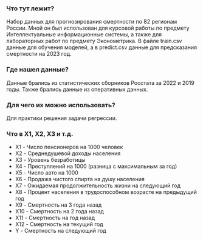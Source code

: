 ### Что тут лежит?
Набор данных для прогнозирования смертности по 82 регионам России. Мной он был использован для курсовой работы по предмету Интеллектуальные  информационные системы, а также для  лабораторных работ по предмету Эконометрика. В файле train.csv данные для обучения моделей, а в predict.csv данные для предсказания смертности на 2023 год.

### Где нашел данные?

Данные брались из статистических сборников Росстата за 2022 и 2019 годы. Также брались данные из оперативных данных.

### Для чего их можно использовать?
Для практики решения задачи регрессии. 

### Что в X1, X2, X3 и т.д.

- X1 - Число пенсионеров на 1000 человек
- X2 - Среднедушевой доходы населения
- X3 - Уровень безработицы
- X4 - Преступлений на 1000 (разница с максимальным за год)
- X5 - Число авто на 1000
- X6 - Продажа чистого спирта на душу населения
- X7 - Ожидаемая продолжительность жизни на следующий год
- X8 - Процент населения в трудоспособном возрасте на предыдущий год
- X9 - Смертность на 3 года назад
- X10 - Смертность на 2 года назад
- X11 - Смертность на год назад
- X12 - Смертность на текущий год
- Y - Смертность на следующий год
